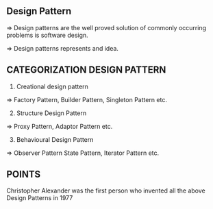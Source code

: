 Design Pattern 
-------------------

=>	Design patterns are the well proved solution of commonly occurring problems is software design.

=>	Design patterns represents and idea.

CATEGORIZATION DESIGN PATTERN
------------------

1.	Creational design pattern

=>	Factory Pattern, Builder Pattern, Singleton Pattern etc.

2.	Structure Design Pattern

=>	Proxy Pattern, Adaptor Pattern etc.

3.	Behavioural Design Pattern

=>	Observer Pattern State Pattern, Iterator Pattern etc.

POINTS
------------------
Christopher Alexander was the first person who invented all the above Design Patterns in 1977


